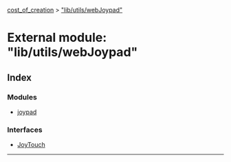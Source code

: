 [cost_of_creation](../README.md) > ["lib/utils/webJoypad"](../modules/_lib_utils_webjoypad_.md)



# External module: "lib/utils/webJoypad"

## Index

### Modules

* [joypad](_lib_utils_webjoypad_.joypad.md)


### Interfaces

* [JoyTouch](../interfaces/_lib_utils_webjoypad_.joytouch.md)



---
